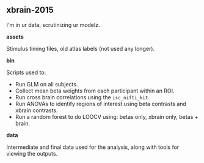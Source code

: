 xbrain-2015
-----------
I'm in ur data, scrutinizing ur modelz.

**assets**

Stimulus timing files, old atlas labels (not used any longer).

**bin**

Scripts used to:

+ Run GLM on all subjects.
+ Collect mean beta weights from each participant within an ROI.
+ Run cross brain correlations using the `isc_nifti_kit`.
+ Run ANOVAs to identify regions of interest using beta contrasts and xbrain contrasts.
+ Run a random forest to do LOOCV using: betas only, xbrain only, betas + brain.

**data**

Intermediate and final data used for the analysis, along with tools for viewing the outputs.

